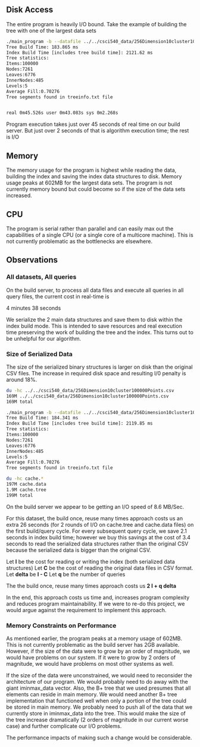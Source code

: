 ## Disk Access

The entire program is heavily I/O bound. Take the 
example of building the tree with one of the largest data sets

```bash 
./main_program -b --datafile ../../csci540_data/256Dimension10cluster100000Points.csv --savetf cache 
Tree Build Time: 183.865 ms 
Index Build Time [includes tree build time]: 2121.62 ms 
Tree statistics: 
Items:100000 
Nodes:7261 
Leaves:6776 
InnerNodes:485 
Levels:5 
Average Fill:0.70276 
Tree segments found in treeinfo.txt file


real 0m45.526s user 0m43.083s sys 0m2.268s
```

Program execution takes just over 45 seconds of real time on our 
build server. But just over 2 seconds of that is algorithm 
execution time; the rest is I/O

## Memory

The memory usage for the program is highest while reading the data, 
building the index and saving the index data structures to disk. 
Memory usage peaks at 602MB for the largest data sets. The program is 
not currently memory bound but could become so if the size of the data 
sets increased.

## CPU

The program is serial rather than parallel and can easily max out the 
capabilities of a single CPU (or a single core of a multicore machine). 
This is not currently problematic as the bottlenecks are elsewhere.

## Observations

### All datasets, All queries

On the build server, to process all data files and execute all queries 
in all query files, the current cost in real-time is

4 minutes 38 seconds

We serialize the 2 main data structures and save them to disk 
within the index build mode. This is intended to save resources and 
real execution time preserving the work of building the tree and 
the index. This turns out to be unhelpful for our algorithm.

### Size of Serialized Data

The size of the serialized binary structures is larger on disk than the 
original CSV files. The increase in required disk space and 
resulting I/0 penalty is around 18%.

```bash 
du -hc ../../csci540_data/256Dimension10cluster100000Points.csv 
169M ../../csci540_data/256Dimension10cluster100000Points.csv 
169M total

./main_program -b --datafile ../../csci540_data/256Dimension10cluster100000Points.csv --savetf cache 
Tree Build Time: 184.341 ms 
Index Build Time [includes tree build time]: 2119.85 ms 
Tree statistics: 
Items:100000 
Nodes:7261 
Leaves:6776 
InnerNodes:485 
Levels:5 
Average Fill:0.70276 
Tree segments found in treeinfo.txt file

du -hc cache.* 
197M cache.data 
1.9M cache.tree 
199M total 
```

On the build server we appear to be getting an I/O speed of 8.6 MB/Sec.

For this dataset, the build once, reuse many times approach costs us an 
extra 26 seconds (for 2 rounds of I/O on cache.tree and cache.data files) 
on the first build/query cycle. For every subsequent query cycle, 
we save 2.1 seconds in index build time; however we buy this savings 
at the cost of 3.4 seconds to read the serialized data structures 
rather than the original CSV because the serialized data is bigger 
than the original CSV.

Let **I** be the cost for reading or writing the index 
(both serialized data structures)
Let **C** be the cost of reading the original data files in CSV format.
Let **delta** be **I - C** 
Let **q** be the number of queries 

The the build once, reuse many times approach costs us **2 I + q delta**

In the end, this approach costs us time and, increases program complexity 
and reduces program maintainability. If we were to re-do this project, 
we would argue against the requirement to implement this approach.

### Memory Constraints on Performance

As mentioned earlier, the program peaks at a memory usage of 602MB. 
This is not currently problematic as the build server has 2GB 
available. However, if the size of the data were to grow by an order 
of magnitude, we would have problems on our system. If it were to grow 
by 2 orders of magnitude, we would have problems on most other 
systems as well.

If the size of the data were unconstrained, we would need to reconsider 
the architecture of our program. We would probably need to do away with 
the giant iminmax_data vector. Also, the B+ tree that we used presumes 
that all elements can reside in main memory. We would need another B+ tree 
implementation that functioned well when only a portion of the tree could 
be stored in main memory. We probably need to push all of the data that 
we currently store in iminmax_data into the tree. This would make the 
size of the tree increase dramatically (2 orders of magnitude in 
our current worse case) and further complicate our I/O problems.

The performance impacts of making such a change would be considerable.

